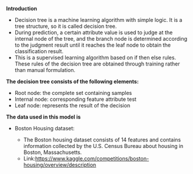**Introduction**  

- Decision tree is a machine learning algorithm with simple logic. It is a tree structure, so it is called decision tree.  
- During prediction, a certain attribute value is used to judge at the internal node of the tree, and the branch node is determined according to the judgment result until it reaches the leaf node to obtain the classification result. 
- This is a supervised learning algorithm based on if then else rules. These rules of the decision tree are obtained through training rather than manual formulation.

**The decision tree consists of the following elements:**  

 - Root node: the complete set containing samples  
 - Internal node: corresponding feature attribute test
 - Leaf node: represents the result of the decision

**The data used in this model is**  

- Boston Housing dataset:

  - The Boston housing dataset consists of 14 features and contains information collected by the U.S. Census Bureau about housing in Boston, Massachusetts.
  - Link:https://www.kaggle.com/competitions/boston-housing/overview/description
